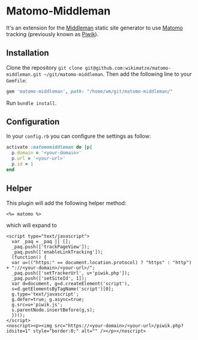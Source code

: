 # Matomo-Middleman

It's an extension for the [Middleman](http://middlemanapp.com/) static site generator
to use [Matomo](https://matomo.org/) tracking (previously known as [Piwik](https://matomo.org/blog/2018/01/piwik-is-now-matomo/)).


## Installation

Clone the repository `git clone git@github.com:wikimatze/matomo-middleman.git ~/git/matomo-middleman`.
Then add the following line to your `Gemfile`:


```ruby
gem 'matomo-middleman', path: "/home/wm/git/matomo-middleman/"
```

Run `bundle install`.


## Configuration

In your `config.rb` you can configure the settings as follow:

```ruby
activate :matomomiddleman do |p|
  p.domain = '<your-domain>'
  p.url = '<your-url>'
  p.id = 1
end
```


## Helper

This plugin will add the following helper method:

```erb
<%= matomo %>
```


which will expand to


```erb
<script type="text/javascript">
  var _paq = _paq || [];
  _paq.push(['trackPageView']);
  _paq.push(['enableLinkTracking']);
  (function() {
  var u=(("https:" == document.location.protocol) ? "https" : "http") + "://<your-domain>/<your-url>/";
  _paq.push(['setTrackerUrl', u+'piwik.php']);
  _paq.push(['setSiteId', 1]);
  var d=document, g=d.createElement('script'),
  s=d.getElementsByTagName('script')[0];
  g.type='text/javascript';
  g.defer=true; g.async=true;
  g.src=u+'piwik.js';
  s.parentNode.insertBefore(g,s);
  })();
</script>
<noscript><p><img src="https://<your-domain>/<your-url>/piwik.php?idsite=1" style="border:0;" alt="" /></p></noscript>
```

